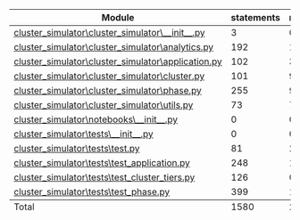 
<table class="index" data-sortable>
        <thead>
            <tr class="tablehead" title="Click to sort">
                <th class="name left" aria-sort="none" data-shortcut="n">Module</th>
                <th aria-sort="none" data-default-sort-order="descending" data-shortcut="s">statements</th>
                <th aria-sort="none" data-default-sort-order="descending" data-shortcut="m">missing</th>
                <th aria-sort="none" data-default-sort-order="descending" data-shortcut="x">excluded</th>
                <th class="right" aria-sort="none" data-shortcut="c">coverage</th>
            </tr>
        </thead>
        <tbody>
            <tr class="file">
                <td class="name left"><a href="d_d61ce9ed0005970a___init___py.html">cluster_simulator\cluster_simulator\__init__.py</a></td>
                <td>3</td>
                <td>0</td>
                <td>0</td>
                <td class="right" data-ratio="3 3">100%</td>
            </tr>
            <tr class="file">
                <td class="name left"><a href="d_d61ce9ed0005970a_analytics_py.html">cluster_simulator\cluster_simulator\analytics.py</a></td>
                <td>192</td>
                <td>176</td>
                <td>0</td>
                <td class="right" data-ratio="16 192">8%</td>
            </tr>
            <tr class="file">
                <td class="name left"><a href="d_d61ce9ed0005970a_application_py.html">cluster_simulator\cluster_simulator\application.py</a></td>
                <td>102</td>
                <td>3</td>
                <td>0</td>
                <td class="right" data-ratio="99 102">97%</td>
            </tr>
            <tr class="file">
                <td class="name left"><a href="d_d61ce9ed0005970a_cluster_py.html">cluster_simulator\cluster_simulator\cluster.py</a></td>
                <td>101</td>
                <td>9</td>
                <td>0</td>
                <td class="right" data-ratio="92 101">91%</td>
            </tr>
            <tr class="file">
                <td class="name left"><a href="d_d61ce9ed0005970a_phase_py.html">cluster_simulator\cluster_simulator\phase.py</a></td>
                <td>255</td>
                <td>9</td>
                <td>0</td>
                <td class="right" data-ratio="246 255">96%</td>
            </tr>
            <tr class="file">
                <td class="name left"><a href="d_d61ce9ed0005970a_utils_py.html">cluster_simulator\cluster_simulator\utils.py</a></td>
                <td>73</td>
                <td>7</td>
                <td>0</td>
                <td class="right" data-ratio="66 73">90%</td>
            </tr>
            <tr class="file">
                <td class="name left"><a href="d_5c0f19d45edc3e2c___init___py.html">cluster_simulator\notebooks\__init__.py</a></td>
                <td>0</td>
                <td>0</td>
                <td>0</td>
                <td class="right" data-ratio="0 0">100%</td>
            </tr>
            <tr class="file">
                <td class="name left"><a href="d_7ca7a22f67752698___init___py.html">cluster_simulator\tests\__init__.py</a></td>
                <td>0</td>
                <td>0</td>
                <td>0</td>
                <td class="right" data-ratio="0 0">100%</td>
            </tr>
            <tr class="file">
                <td class="name left"><a href="d_7ca7a22f67752698_test_py.html">cluster_simulator\tests\test.py</a></td>
                <td>81</td>
                <td>2</td>
                <td>0</td>
                <td class="right" data-ratio="79 81">98%</td>
            </tr>
            <tr class="file">
                <td class="name left"><a href="d_7ca7a22f67752698_test_application_py.html">cluster_simulator\tests\test_application.py</a></td>
                <td>248</td>
                <td>1</td>
                <td>0</td>
                <td class="right" data-ratio="247 248">99%</td>
            </tr>
            <tr class="file">
                <td class="name left"><a href="d_7ca7a22f67752698_test_cluster_tiers_py.html">cluster_simulator\tests\test_cluster_tiers.py</a></td>
                <td>126</td>
                <td>0</td>
                <td>0</td>
                <td class="right" data-ratio="126 126">100%</td>
            </tr>
            <tr class="file">
                <td class="name left"><a href="d_7ca7a22f67752698_test_phase_py.html">cluster_simulator\tests\test_phase.py</a></td>
                <td>399</td>
                <td>1</td>
                <td>0</td>
                <td class="right" data-ratio="398 399">99%</td>
            </tr>
        </tbody>
        <tfoot>
            <tr class="total">
                <td class="name left">Total</td>
                <td>1580</td>
                <td>208</td>
                <td>0</td>
                <td class="right" data-ratio="1372 1580">87%</td>
            </tr>
        </tfoot>
    </table>

